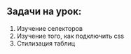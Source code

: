 ## Задачи на урок:

1. Изучение селекторов
2. Изучение того, как подключить css
3. Стилизация таблиц













